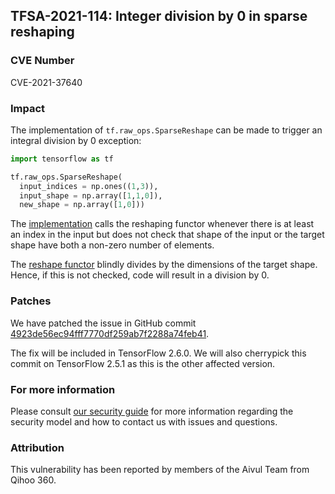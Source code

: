 ## TFSA-2021-114: Integer division by 0 in sparse reshaping

### CVE Number
CVE-2021-37640

### Impact
The implementation of `tf.raw_ops.SparseReshape` can be made to trigger an
integral division by 0 exception:

```python
import tensorflow as tf

tf.raw_ops.SparseReshape(
  input_indices = np.ones((1,3)),
  input_shape = np.array([1,1,0]),
  new_shape = np.array([1,0]))
```

The
[implementation](https://github.com/tensorflow/tensorflow/blob/8d72537c6abf5a44103b57b9c2e22c14f5f49698/tensorflow/core/kernels/reshape_util.cc#L176-L181)
calls the reshaping functor whenever there is at least an index in the input but
does not check that shape of the input or the target shape have both a non-zero
number of elements.

The [reshape
functor](https://github.com/tensorflow/tensorflow/blob/8d72537c6abf5a44103b57b9c2e22c14f5f49698/tensorflow/core/kernels/reshape_util.cc#L40-L78)
blindly divides by the dimensions of the target shape. Hence, if this is not
checked, code will result in a division by 0.

### Patches
We have patched the issue in GitHub commit
[4923de56ec94fff7770df259ab7f2288a74feb41](https://github.com/tensorflow/tensorflow/commit/4923de56ec94fff7770df259ab7f2288a74feb41).

The fix will be included in TensorFlow 2.6.0. We will also cherrypick this
commit on TensorFlow 2.5.1 as this is the other affected version.

### For more information
Please consult [our security
guide](https://github.com/tensorflow/tensorflow/blob/master/SECURITY.md) for
more information regarding the security model and how to contact us with issues
and questions.

### Attribution
This vulnerability has been reported by members of the Aivul Team from Qihoo
360.
